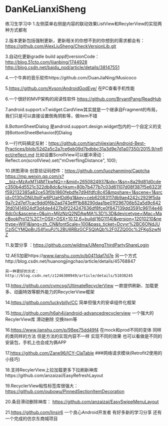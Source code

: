 # DanKeLianxiSheng
练习生学习中
1.左侧菜单右侧是内容的联动效果ListView和RecylerView的实现两种方式都有

2.版本更新包括强制更新，更新相关的你想不到的你想到的需求都会有：https://github.com/AlexLiuSheng/CheckVersionLib.git

3.自动化更新gradle build app的versionCode：http://blog.51cto.com/ljianbing/1744928  http://blog.csdn.net/baidu_nod/article/details/38147551

4.一个牛奔的音乐软件https://github.com/DuanJiaNing/Musicoco

5.https://github.com/Kyson/AndroidGodEye/ 在PC查看手机性能

6.一个很好的MVP架构的阅读性软件 https://github.com/BryantPang/ReadHub

7.android.support.v7.widget.CardView其实就是一个继承自Fragment的布局，我们只是可以直接设置倒角阴影等，做item不错

8.BottomSheetDialog 是android.support.design.widget包内的一个自定义的支持BottomSheetBehavior的Dialog

9.一行代码搞定反射：https://github.com/tianzhijiexian/Android-Best-Practices/blob/52d2a5c2a7ce6eb09d7bdbbc31a3d9e7d1a07350/2015.9/reflect/reflect.md
     比如设置ScrollView可以缓冲滑动： Reflect.on(scrollView).set("mOverflingDistance", 100);
     
10.拼图滑块 创意验证码控件：https://github.com/luozhanming/Captcha   https://mp.weixin.qq.com/s?__biz=MzAxMTI4MTkwNQ==&mid=2650824937&idx=1&sn=8a29d81d0cdec350b4d5521c322db8dc&chksm=80b7b477b7c03d61107d08f387f5e6323ff592132385a82ce53f0b1860febdfe7d94fdfc8c45&mpshare=1&scene=1&srcid=0130vDNiUtplFw6PUaHDd6g1&key=ceb62083117db9ae4242c2929f5da9a7c2d7ef7cac9dd0f6b2ad743efff1b88290daa1be01f296706b52a5d9c6423fd01414924df3d4de4427b6f224247636df8fce0f847139dd3591c96114e468dc0c&ascene=0&uin=MjIzNzQ2NDAwMA%3D%3D&devicetype=iMac+MacBookPro12%2C1+OSX+OSX+10.12.6+build(16G1114)&version=12010210&nettype=WIFI&lang=zh_CN&fontScale=100&pass_ticket=Dcyvr%2BC6ONdJUCzi5CYMQpBrJS4fixuPJ%2BU6RBzGCFSQIAQb%2F0ZZQ00c%2FKgSzwNZ

11.友盟分享 ：https://github.com/wildma/UMengThirdPartyShareLogin

12.AES加密https://www.jianshu.com/p/b0411daf7d7e 另一个方式http://blog.csdn.net/huanongjingchao/article/details/45768847

    另一种更好的方式：http://blog.csdn.net/z1246300949/article/details/51038245
    
13.https://github.com/cymcsg/UltimateRecyclerView  一款提供刷新、加载更多、动画特效等额外能力的RecyclerView框架

14.https://github.com/luckybilly/CC   简单但强大的安卓组件化框架

15.https://github.com/h6ah4i/android-advancedrecyclerview 一个强大的RecylerView库 滑动删除 交换item等

16.https://www.jianshu.com/p/98ee75dd49f4 在mock和prod不同的变体 同样的类同样的方法 但是方法的实现内容不一样 实现不同的效果
    也可以看做是不同的安装包，手机上也会成为俩APP
    
17.https://github.com/Zane96/ICY-ClaTable ###网络请求模块(Retrofit2使用的小技巧)

18.支持RecylerView上拉加载更多下拉刷新神库https://github.com/anzaizai/EasyRefreshLayout

19.RecyclerView粘性标签库很强大： https://github.com/oubowu/PinnedSectionItemDecoration

20.条目滑动删除神库： https://github.com/anzaizai/EasySwipeMenuLayout

21.https://github.com/linsir6 一个良心Android开发者 有好多新的学习分享 还有一个完成的仿京东商城项目